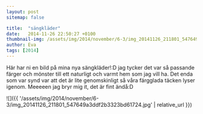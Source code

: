 ```yaml
---
layout: post
sitemap: false

title:  "sängkläder"
date:   2014-11-26 22:50:27 +0100
thumbnail-img: /assets/img/2014/november/6-3/img_20141126_211801_547649a3ddf2b3323bd61724.jpg
author: Eva
tags: [2014]
---
```








Här har ni en bild på mina nya sängkläder!:D jag tycker det var så passande färger och mönster till ett naturligt och varmt hem som jag vill ha. Det enda som var synd var att det är lite genomskinligt så våra färgglada täcken lyser igenom. Meeeeen jag bryr mig it, det är fint ändå:D

![]({{ '/assets/img/2014/november/6-3/img_20141126_211801_547649a3ddf2b3323bd61724.jpg'  | relative_url }})

